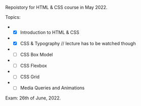 Repoistory for HTML & CSS course in May 2022.

Topics:

* - [x] Introduction to HTML & CSS
* - [x] CSS & Typography // lecture has to be watched though
* - [ ] CSS Box Model
* - [ ] CSS Flexbox
* - [ ] CSS Grid
* - [ ] Media Queries and Animations

Exam: 26th of June, 2022.